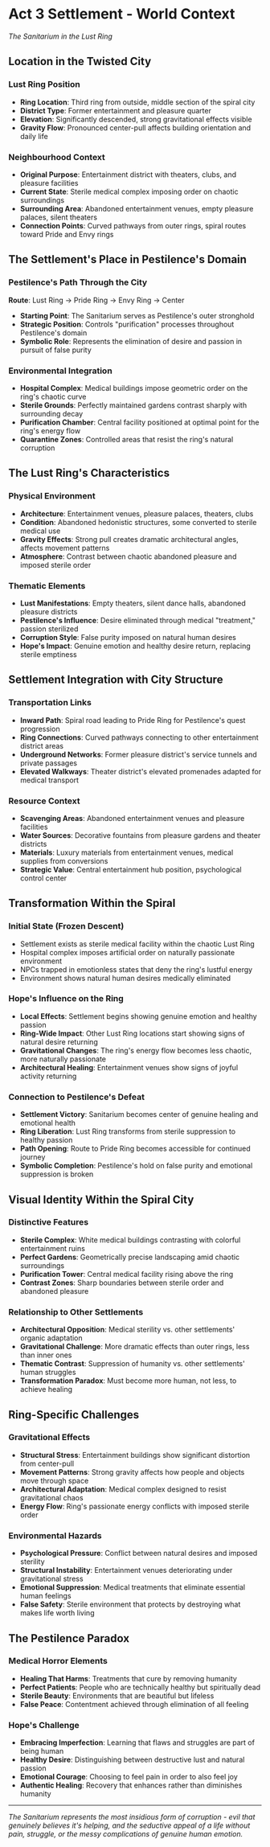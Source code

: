 # Act 3 Settlement - World Context
*The Sanitarium in the Lust Ring*

## Location in the Twisted City

### Lust Ring Position
- **Ring Location**: Third ring from outside, middle section of the spiral city
- **District Type**: Former entertainment and pleasure quarter
- **Elevation**: Significantly descended, strong gravitational effects visible
- **Gravity Flow**: Pronounced center-pull affects building orientation and daily life

### Neighbourhood Context
- **Original Purpose**: Entertainment district with theaters, clubs, and pleasure facilities
- **Current State**: Sterile medical complex imposing order on chaotic surroundings
- **Surrounding Area**: Abandoned entertainment venues, empty pleasure palaces, silent theaters
- **Connection Points**: Curved pathways from outer rings, spiral routes toward Pride and Envy rings

## The Settlement's Place in Pestilence's Domain

### Pestilence's Path Through the City
**Route**: Lust Ring → Pride Ring → Envy Ring → Center
- **Starting Point**: The Sanitarium serves as Pestilence's outer stronghold
- **Strategic Position**: Controls "purification" processes throughout Pestilence's domain
- **Symbolic Role**: Represents the elimination of desire and passion in pursuit of false purity

### Environmental Integration
- **Hospital Complex**: Medical buildings impose geometric order on the ring's chaotic curve
- **Sterile Grounds**: Perfectly maintained gardens contrast sharply with surrounding decay
- **Purification Chamber**: Central facility positioned at optimal point for the ring's energy flow
- **Quarantine Zones**: Controlled areas that resist the ring's natural corruption

## The Lust Ring's Characteristics

### Physical Environment
- **Architecture**: Entertainment venues, pleasure palaces, theaters, clubs
- **Condition**: Abandoned hedonistic structures, some converted to sterile medical use
- **Gravity Effects**: Strong pull creates dramatic architectural angles, affects movement patterns
- **Atmosphere**: Contrast between chaotic abandoned pleasure and imposed sterile order

### Thematic Elements
- **Lust Manifestations**: Empty theaters, silent dance halls, abandoned pleasure districts
- **Pestilence's Influence**: Desire eliminated through medical "treatment," passion sterilized
- **Corruption Style**: False purity imposed on natural human desires
- **Hope's Impact**: Genuine emotion and healthy desire return, replacing sterile emptiness

## Settlement Integration with City Structure

### Transportation Links
- **Inward Path**: Spiral road leading to Pride Ring for Pestilence's quest progression
- **Ring Connections**: Curved pathways connecting to other entertainment district areas
- **Underground Networks**: Former pleasure district's service tunnels and private passages
- **Elevated Walkways**: Theater district's elevated promenades adapted for medical transport

### Resource Context
- **Scavenging Areas**: Abandoned entertainment venues and pleasure facilities
- **Water Sources**: Decorative fountains from pleasure gardens and theater districts
- **Materials**: Luxury materials from entertainment venues, medical supplies from conversions
- **Strategic Value**: Central entertainment hub position, psychological control center

## Transformation Within the Spiral

### Initial State (Frozen Descent)
- Settlement exists as sterile medical facility within the chaotic Lust Ring
- Hospital complex imposes artificial order on naturally passionate environment
- NPCs trapped in emotionless states that deny the ring's lustful energy
- Environment shows natural human desires medically eliminated

### Hope's Influence on the Ring
- **Local Effects**: Settlement begins showing genuine emotion and healthy passion
- **Ring-Wide Impact**: Other Lust Ring locations start showing signs of natural desire returning
- **Gravitational Changes**: The ring's energy flow becomes less chaotic, more naturally passionate
- **Architectural Healing**: Entertainment venues show signs of joyful activity returning

### Connection to Pestilence's Defeat
- **Settlement Victory**: Sanitarium becomes center of genuine healing and emotional health
- **Ring Liberation**: Lust Ring transforms from sterile suppression to healthy passion
- **Path Opening**: Route to Pride Ring becomes accessible for continued journey
- **Symbolic Completion**: Pestilence's hold on false purity and emotional suppression is broken

## Visual Identity Within the Spiral City

### Distinctive Features
- **Sterile Complex**: White medical buildings contrasting with colorful entertainment ruins
- **Perfect Gardens**: Geometrically precise landscaping amid chaotic surroundings
- **Purification Tower**: Central medical facility rising above the ring
- **Contrast Zones**: Sharp boundaries between sterile order and abandoned pleasure

### Relationship to Other Settlements
- **Architectural Opposition**: Medical sterility vs. other settlements' organic adaptation
- **Gravitational Challenge**: More dramatic effects than outer rings, less than inner ones
- **Thematic Contrast**: Suppression of humanity vs. other settlements' human struggles
- **Transformation Paradox**: Must become more human, not less, to achieve healing

## Ring-Specific Challenges

### Gravitational Effects
- **Structural Stress**: Entertainment buildings show significant distortion from center-pull
- **Movement Patterns**: Strong gravity affects how people and objects move through space
- **Architectural Adaptation**: Medical complex designed to resist gravitational chaos
- **Energy Flow**: Ring's passionate energy conflicts with imposed sterile order

### Environmental Hazards
- **Psychological Pressure**: Conflict between natural desires and imposed sterility
- **Structural Instability**: Entertainment venues deteriorating under gravitational stress
- **Emotional Suppression**: Medical treatments that eliminate essential human feelings
- **False Safety**: Sterile environment that protects by destroying what makes life worth living

## The Pestilence Paradox

### Medical Horror Elements
- **Healing That Harms**: Treatments that cure by removing humanity
- **Perfect Patients**: People who are technically healthy but spiritually dead
- **Sterile Beauty**: Environments that are beautiful but lifeless
- **False Peace**: Contentment achieved through elimination of all feeling

### Hope's Challenge
- **Embracing Imperfection**: Learning that flaws and struggles are part of being human
- **Healthy Desire**: Distinguishing between destructive lust and natural passion
- **Emotional Courage**: Choosing to feel pain in order to also feel joy
- **Authentic Healing**: Recovery that enhances rather than diminishes humanity

---

*The Sanitarium represents the most insidious form of corruption - evil that genuinely believes it's helping, and the seductive appeal of a life without pain, struggle, or the messy complications of genuine human emotion.*